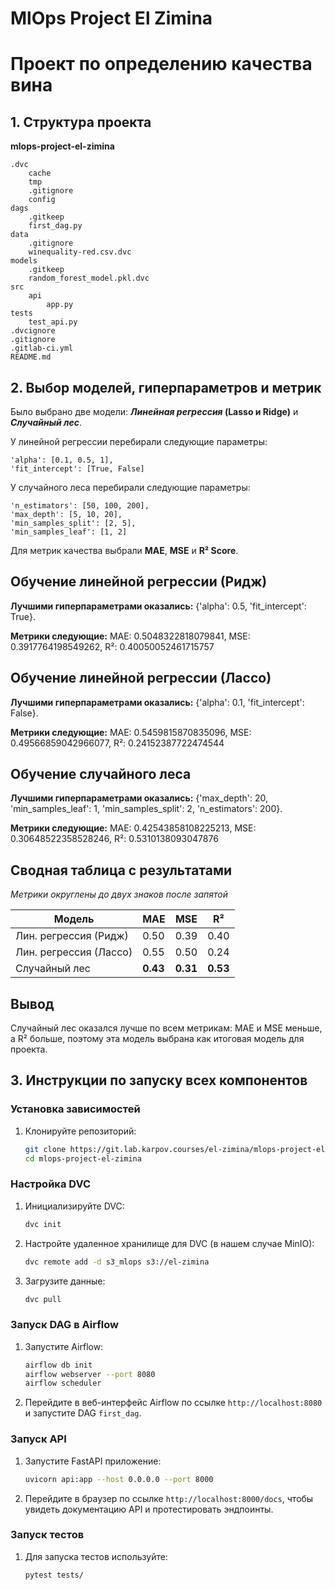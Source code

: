 # MlOps Project El Zimina
# Проект по определению качества вина

## 1. Структура проекта

**mlops-project-el-zimina**

    .dvc
        cache
        tmp
        .gitignore
        config
    dags
        .gitkeep
        first_dag.py
    data
        .gitignore
        winequality-red.csv.dvc
    models
        .gitkeep
        random_forest_model.pkl.dvc
    src
        api
            app.py
    tests
        test_api.py
    .dvcignore
    .gitignore
    .gitlab-ci.yml
    README.md


## 2. Выбор моделей, гиперпараметров и метрик

Было выбрано две модели: **_Линейная регрессия_ (Lasso и Ridge)** и **_Случайный лес_**.

У линейной регрессии перебирали следующие параметры:

    'alpha': [0.1, 0.5, 1],
    'fit_intercept': [True, False]

У случайного леса перебирали следующие параметры:

    'n_estimators': [50, 100, 200],
    'max_depth': [5, 10, 20],
    'min_samples_split': [2, 5],
    'min_samples_leaf': [1, 2]

Для метрик качества выбрали **MAE**, **MSE** и **R² Score**.

## Обучение линейной регрессии (Ридж)

**Лучшими гиперпараметрами оказались:**
 {'alpha': 0.5, 'fit_intercept': True}.

**Метрики следующие:** MAE: 0.5048322818079841, MSE: 0.3917764198549262, R²: 0.40050052461715757

## Обучение линейной регрессии (Лассо)

**Лучшими гиперпараметрами оказались:** {'alpha': 0.1, 'fit_intercept': False}.

**Метрики следующие:** MAE: 0.5459815870835096, MSE: 0.49566859042966077, R²: 0.24152387722474544

## Обучение случайного леса

**Лучшими гиперпараметрами оказались:** {'max_depth': 20, 'min_samples_leaf': 1, 'min_samples_split': 2, 'n_estimators': 200}.

**Метрики следующие:** MAE: 0.42543858108225213, MSE: 0.30648522358528246, R²: 0.5310138093047876

## Сводная таблица с результатами

_Метрики округлены до двух знаков после запятой_


| Модель                | MAE    | MSE    |R²     |
| ------                | ------ | ------ |------ |
| Лин. регрессия (Ридж) |  0.50  |0.39    |0.40   |
| Лин. регрессия (Лассо)|  0.55  |0.50    |0.24   |
| Случайный лес         |**0.43**|**0.31**|**0.53**|
## Вывод

Случайный лес оказался лучше по всем метрикам: MAE и MSE меньше, а R² больше, поэтому эта модель выбрана как итоговая модель для проекта.

## 3. Инструкции по запуску всех компонентов

### Установка зависимостей

1. Клонируйте репозиторий:
   ```bash
   git clone https://git.lab.karpov.courses/el-zimina/mlops-project-el-zimina.git
   cd mlops-project-el-zimina
   ```


### Настройка DVC

1. Инициализируйте DVC:
   ```bash
   dvc init
   ```

2. Настройте удаленное хранилище для DVC (в нашем случае MinIO):
   ```bash
   dvc remote add -d s3_mlops s3://el-zimina
   ```

3. Загрузите данные:
   ```bash
   dvc pull
   ```

### Запуск DAG в Airflow

1. Запустите Airflow:
   ```bash
   airflow db init
   airflow webserver --port 8080
   airflow scheduler
   ```

3. Перейдите в веб-интерфейс Airflow по ссылке `http://localhost:8080` и запустите DAG `first_dag`.

### Запуск API

1. Запустите FastAPI приложение:
   ```bash
   uvicorn api:app --host 0.0.0.0 --port 8000
   ```

2. Перейдите в браузер по ссылке `http://localhost:8000/docs`, чтобы увидеть документацию API и протестировать эндпоинты.

### Запуск тестов

1. Для запуска тестов используйте:
   ```bash
   pytest tests/
   ```